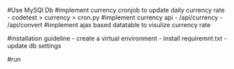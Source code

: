 #Use MySQl Db
#implement currency cronjob to update daily currency rate
    - codetest > currency > cron.py
#implement currency api
    - /api/currency
    - /api/convert
#implement ajax based datatable to visulize currency rate


#installation guideline
    - create a virtual environment
    - install requiremnt.txt
    - update db settings


#run     